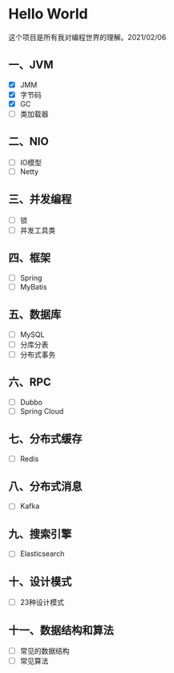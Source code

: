# Hello World
这个项目是所有我对编程世界的理解。2021/02/06

## 一、JVM
- [x] JMM
- [x] 字节码 
- [x] GC
- [ ] 类加载器

## 二、NIO
- [ ] IO模型
- [ ] Netty

## 三、并发编程
- [ ] 锁
- [ ] 并发工具类

## 四、框架
- [ ] Spring
- [ ] MyBatis

## 五、数据库
- [ ] MySQL
- [ ] 分库分表
- [ ] 分布式事务

## 六、RPC
- [ ] Dubbo
- [ ] Spring Cloud    
    
## 七、分布式缓存
- [ ] Redis

## 八、分布式消息
- [ ] Kafka

## 九、搜索引擎
- [ ] Elasticsearch

## 十、设计模式
- [ ] 23种设计模式
    
## 十一、数据结构和算法
- [ ] 常见的数据结构
- [ ] 常见算法